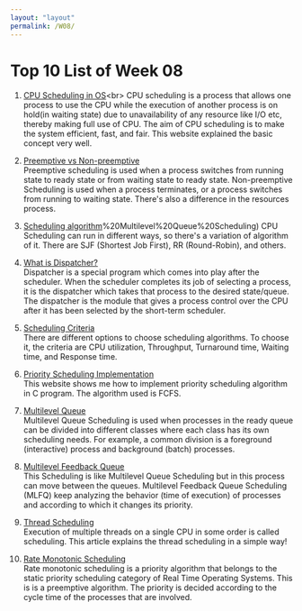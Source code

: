 ```yaml
---
layout: "layout"
permalink: /W08/
---
```


# Top 10 List of Week 08

1. [CPU Scheduling in OS](https://www.studytonight.com/operating-system/cpu-scheduling#:~:text=CPU%20scheduling%20is%20a%20process,efficient%2C%20fast%2C%20and%20fair.)<br>
CPU scheduling is a process that allows one process to use the CPU while the execution of another process is on hold(in waiting state) due to unavailability of any resource like I/O etc, thereby making full use of CPU. The aim of CPU scheduling is to make the system efficient, fast, and fair. This website explained the basic concept very well.

2. [Preemptive vs Non-preemptive](https://www.geeksforgeeks.org/preemptive-and-non-preemptive-scheduling/)<br>
Preemptive scheduling is used when a process switches from running state to ready state or from waiting state to ready state. Non-preemptive Scheduling is used when a process terminates, or a process switches from running to waiting state. There's also a difference in the resources process.

3. [Scheduling algorithm](https://www.guru99.com/cpu-scheduling-algorithms.html#:~:text=Six%20types%20of%20process%20scheduling%20algorithms%20are%3A,Scheduling%206)%20Multilevel%20Queue%20Scheduling)
CPU Scheduling can run in different ways, so there's a variation of algorithm of it. There are SJF (Shortest Job First), RR (Round-Robin), and others.

4. [What is Dispatcher?](https://educatech.in/explain-dispatcher-in-operating-system/)<br>
Dispatcher is a special program which comes into play after the scheduler. When the scheduler completes its job of selecting a process, it is the dispatcher which takes that process to the desired state/queue. The dispatcher is the module that gives a process control over the CPU after it has been selected by the short-term scheduler.

5. [Scheduling Criteria](http://boron.physics.metu.edu.tr/ozdogan/OperatingSystems/week5/node23.html)<br>
There are different options to choose scheduling algorithms. To choose it, the criteria are CPU utilization, Throughput, Turnaround time, Waiting time, and Response time.

6. [Priority Scheduling Implementation](https://www.studytonight.com/operating-system/priority-scheduling)<br>
This website shows me how to implement priority scheduling algorithm in C program. The algorithm used is FCFS.

7. [Multilevel Queue](https://www.geeksforgeeks.org/multilevel-queue-mlq-cpu-scheduling/)<br>
Multilevel Queue Scheduling is used when processes in the ready queue can be divided into different classes where each class has its own scheduling needs. For example, a common division is a foreground (interactive) process and background (batch) processes.

8. [Multilevel Feedback Queue](https://www.geeksforgeeks.org/multilevel-feedback-queue-scheduling-mlfq-cpu-scheduling/)<br>
This Scheduling is like Multilevel Queue Scheduling but in this process can move between the queues. Multilevel Feedback Queue Scheduling (MLFQ) keep analyzing the behavior (time of execution) of processes and according to which it changes its priority.

9. [Thread Scheduling](http://www.qnx.com/developers/docs/qnxcar2/index.jsp?topic=%2Fcom.qnx.doc.neutrino.sys_arch%2Ftopic%2Fkernel_SCHEDULING.html)<br>
Execution of multiple threads on a single CPU in some order is called scheduling. This article explains the thread scheduling in a simple way!

10. [Rate Monotonic Scheduling](https://www.geeksforgeeks.org/rate-monotonic-scheduling/)<br>
Rate monotonic scheduling is a priority algorithm that belongs to the static priority scheduling category of Real Time Operating Systems. This is is a preemptive algorithm. The priority is decided according to the cycle time of the processes that are involved.

